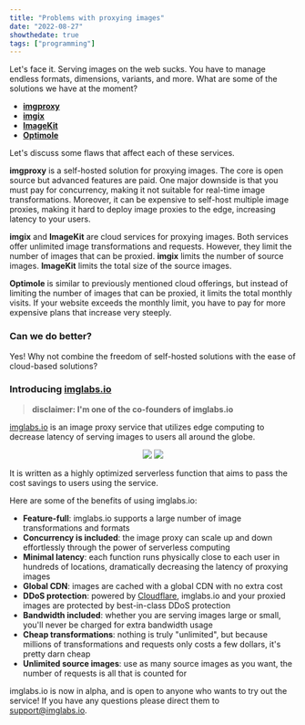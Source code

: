 ```yaml
---
title: "Problems with proxying images"
date: "2022-08-27"
showthedate: true
tags: ["programming"]
---
```


Let's face it. Serving images on the web sucks. You have to manage endless formats, dimensions, variants, and more. What
are some of the solutions we have at the moment?

* [**imgproxy**](https://imgproxy.net)
* [**imgix**](https://imgix.com)
* [**ImageKit**](https://imagekit.io)
* [**Optimole**](https://optimole.com)

Let's discuss some flaws that affect each of these services.

**imgproxy** is a self-hosted solution for proxying images. The core is open source but advanced features are paid. One
major downside is that you must pay for concurrency, making it not suitable for real-time
image transformations. Moreover, it can be expensive to self-host multiple image proxies, making it hard to deploy image
proxies to the edge, increasing latency to your users.

**imgix** and **ImageKit** are cloud services for proxying images. Both services offer unlimited image transformations
and requests. However, they limit the number of images that can be proxied. **imgix** limits the number of source
images. **ImageKit** limits the total size of the source images.

**Optimole** is similar to previously mentioned cloud offerings, but instead of limiting the number of images that can
be proxied, it limits the total monthly visits. If your website exceeds the monthly limit, you have to pay for more
expensive plans that increase very steeply.

### Can we do better?

Yes! Why not combine the freedom of self-hosted solutions with the ease of cloud-based solutions?

### Introducing [imglabs.io](https://imglabs.io)

> **disclaimer: I'm one of the co-founders of imglabs.io**

[imglabs.io](https://imglabs.io) is an image proxy service that utilizes edge computing to decrease latency of serving
images to users all around the globe.

<div align="center">
  <img style="display: inline;" src="https://www.darenliang.com/img/imglabs/example.jpg"/>
  <img style="display: inline;" src="https://imglabs.io/?id=750511df-1a3f-43e3-b126-eedf392813b7&url=https://www.darenliang.com/img/imglabs/example.jpg&grayscale"/>
</div>

It is written as a highly optimized serverless function that aims to pass the cost savings to users using the service.

Here are some of the benefits of using imglabs.io:

* **Feature-full**: imglabs.io supports a large number of image transformations and formats
* **Concurrency is included**: the image proxy can scale up and down effortlessly through the power of serverless
  computing
* **Minimal latency**: each function runs physically close to each user in hundreds of locations, dramatically
  decreasing the latency of proxying images
* **Global CDN**: images are cached with a global CDN with no extra cost
* **DDoS protection**: powered by [Cloudflare](https://www.cloudflare.com), imglabs.io and your proxied images are
  protected by best-in-class DDoS protection
* **Bandwidth included**: whether you are serving images large or small, you'll never be charged for extra bandwidth
  usage
* **Cheap transformations**: nothing is truly "unlimited", but because millions of transformations and requests only
  costs a few dollars, it's pretty darn cheap
* **Unlimited source images**: use as many source images as you want, the number of requests is all that is counted for

imglabs.io is now in alpha, and is open to anyone who wants to try out the service! If you have any questions please
direct them to [support@imglabs.io](mailto:support@imglabs.io).
